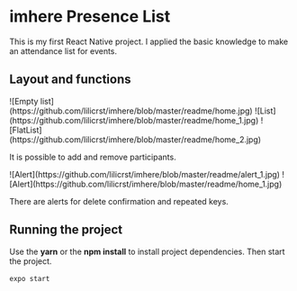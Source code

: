 <h1>
  imhere Presence List
</h1>

This is my first React Native project. I applied the basic knowledge to make an attendance list for events.

## Layout and functions

<p float='left'>
![Empty list](https://github.com/lilicrst/imhere/blob/master/readme/home.jpg)
![List](https://github.com/lilicrst/imhere/blob/master/readme/home_1.jpg)
![FlatList](https://github.com/lilicrst/imhere/blob/master/readme/home_2.jpg)
</p>

It is possible to add and remove participants.

<p float='left'>
![Alert](https://github.com/lilicrst/imhere/blob/master/readme/alert_1.jpg)
![Alert](https://github.com/lilicrst/imhere/blob/master/readme/home_1.jpg)
</p>

There are alerts for delete confirmation and repeated keys.

## Running the project

Use the **yarn** or the **npm install** to install project dependencies.
Then start the project.

```cl
expo start
```

